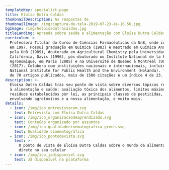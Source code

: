 ```yaml
---
templateKey: specialist-page
title: Eloísa Dutra Caldas
thumbnailDescription: As respostas de
thumbnailImage: /img/captura-de-tela-2019-07-23-às-16.50.jpg
bgImage: /img/heloisadutracaldas.jpg
titleLanding: Aprenda sobre saúde e alimentação com Eloísa Dutra Caldas
curriculum: >-
  Professora Titular do Curso de Ciências Farmacêuticas da UnB, onde ingressou
  em 1997. Possui graduação em Química (1983) e mestrado em Química Analítica
  pela UnB (1989), doutorado em Agricultural Chemistry pela Universidade da
  Califórnia, Davis (1996), pós-doutorado no Institute National de la Recherche
  Agronomique, em Paris (2005) e na Université de Quebec à Montreal (UQÀM)
  (2017). Colabora com instituições nacionais e internacionais, incluindo UQÀM e
  National Institute for Public Health and the Environment (Holanda). Tem mais
  de 70 artigos publicados, mais de 1500 citações e um índice H de 23.​
description: >-
  Eloísa Dutra Caldas traz seu ponto de vista sobre diversos tópicos referentes
  à alimentação e saúde: avaliação tóxica dos alimentos, limites máximos de
  resíduos estabelecidos por lei, as principais classes de pesticidas, os mitos
  envolvendo agrotóxicos e a nossa alimentação, e muito mais.
details:
  - icon: /img/ico_entrevistacom.svg
    text: Entrevista com Eloísa Dutra Caldas
  - icon: /img/ico_organizacaodeaprendizado.svg
    text: Conteúdo organizado por assuntos
  - icon: /img/ico_qualidadecinematografica_green.svg
    text: Qualidade cinematográfica
  - icon: /img/ico_pontodevista.svg
    text: >-
      O ponto de vista de Eloísa Dutra Caldas sobre o mundo da alimentação
      direto no seu celular
  - icon: /img/ico_jadisponivel.svg
    text: Já disponível na plataforma
---
```


